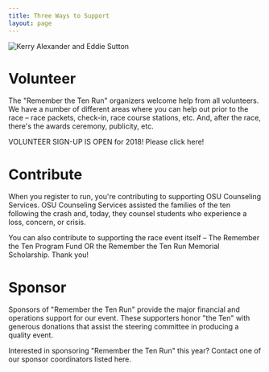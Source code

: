 ```yaml
---
title: Three Ways to Support
layout: page
---
```


<div class="u-cntr">
    <img src="{{ site.baseurl }}/assets/img/kerry-alexander-and-eddie-sutton.jpg" alt="Kerry Alexander and Eddie Sutton">
</div>


<div class="col-4">
    <h1 class="u-cntr orange-text">Volunteer</h1>
    <p>
        The "Remember the Ten Run" organizers welcome help from all volunteers. We have a number of different areas where you can help out prior to the race – race packets, check-in, race course stations, etc. And, after the race, there's the awards ceremony, publicity, etc.
    </p>
    <p>
        VOLUNTEER SIGN-UP IS OPEN
        for 2018!   Please click here!
    </p>
</div>
<div class="col-4">
    <h1 class="u-cntr orange-text">Contribute</h1>
    <p>
        When you register to run, you're contributing to supporting OSU Counseling Services. OSU Counseling Services assisted the families of the ten following the crash and, today, they counsel students who experience a loss, concern, or crisis.
    </p>
    <p>
        You can also contribute to supporting the race event itself – The Remember the Ten Program Fund OR the Remember the Ten Run Memorial Scholarship. Thank you!
    </p>
</div>
<div class="col-4">
    <h1 class="u-cntr orange-text">Sponsor</h1>
    <p>
        Sponsors of "Remember the Ten Run" provide the major financial and operations support for our event. These supporters honor "the Ten" with generous donations that assist the steering committee in producing a quality event.
    </p>
    <p>
        Interested in sponsoring "Remember the Ten Run" this year? Contact one of our sponsor coordinators listed here.
    </p>
</div>
